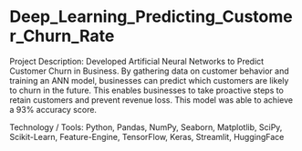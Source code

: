 # Deep_Learning_Predicting_Customer_Churn_Rate
Project Description: Developed Artificial Neural Networks to Predict Customer Churn in Business. By gathering data on customer behavior and training an ANN model, businesses can predict which customers are likely to churn in the future. This enables businesses to take proactive steps to retain customers and prevent revenue loss. This model was able to achieve a 93% accuracy score.

Technology / Tools: Python,  Pandas,  NumPy,  Seaborn,  Matplotlib,  SciPy,  Scikit-Learn,  Feature-Engine,  TensorFlow,  Keras, Streamlit, HuggingFace
